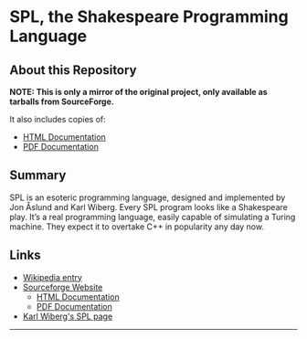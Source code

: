 # SPL, the Shakespeare Programming Language

## About this Repository

**NOTE: This is only a mirror of the original project, only available as
tarballs from SourceForge.**

It also includes copies of:
  - [HTML Documentation](https://krayon.github.io/shakespearelang/shakespeare.html)
  - [PDF Documentation](docs/shakespeare.pdf)

## Summary

SPL is an esoteric programming language, designed and implemented by Jon Åslund
and Karl Wiberg. Every SPL program looks like a Shakespeare play. It’s a real
programming language, easily capable of simulating a Turing machine. They expect
it to overtake C++ in popularity any day now.

## Links

- [Wikipedia entry](https://en.wikipedia.org/wiki/Shakespeare_Programming_Language)
- [Sourceforge Website](http://shakespearelang.sourceforge.net/)
  - [HTML Documentation](http://shakespearelang.sf.net/report/shakespeare/)
  - [PDF Documentation](http://shakespearelang.sf.net/report/shakespeare.pdf)
- [Karl Wiberg's SPL page](https://treskal.com/kha/spl)

----
[//]: # ( vim: set ts=4 sw=4 et cindent tw=80 ai si syn=markdown ft=markdown: )
